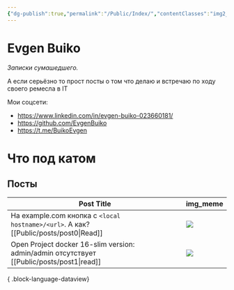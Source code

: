 ```yaml
---
{"dg-publish":true,"permalink":"/Public/Index/","contentClasses":"img2_column","tags":["#blog","gardenEntry"]}
---
```


# Evgen Buiko

*Записки сумашедшего.* 

А если серьёзно то прост посты о том что делаю и встречаю по ходу своего ремесла в IT

Мои соцсети:
* https://www.linkedin.com/in/evgen-buiko-023660181/
* https://github.com/EvgenBuiko
* https://t.me/BuikoEvgen

# Что под катом

## Посты

| Post Title                                                                   | img_meme                                                                     |
| ---------------------------------------------------------------------------- | ---------------------------------------------------------------------------- |
| На example.com кнопка с `<local hostname>/<url>`. А как? [[Public/posts/post0\|Read]]     | ![](https://media.tenor.com/JzctrOe1ynwAAAAM/cat.gif)                        |
| Open Project docker 16-slim version: admin/admin отсутствует [[Public/posts/post1\|read]] | ![](https://i.pinimg.com/736x/10/6b/c6/106bc6d7b55e0eb2ca926978be951762.jpg) |

{ .block-language-dataview}

